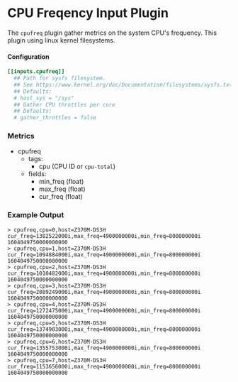 # CPU Freqency Input Plugin

The `cpufreq` plugin gather metrics on the system CPU's frequency.
This plugin using linux kernel filesystems.

#### Configuration
```toml
[[inputs.cpufreq]]
  ## Path for sysfs filesystem.
  ## See https://www.kernel.org/doc/Documentation/filesystems/sysfs.txt
  ## Defaults:
  # host_sys = "/sys"
  ## Gather CPU throttles per core
  ## Defaults:
  # gather_throttles = false
```

### Metrics

- cpufreq
  - tags:
    - cpu (CPU ID or `cpu-total`)
  - fields:
    - min_freq (float)
    - max_freq (float)
    - cur_freq (float)

### Example Output

```
> cpufreq,cpu=0,host=Z370M-DS3H cur_freq=1382522000i,max_freq=4900000000i,min_freq=800000000i 1604049750000000000
> cpufreq,cpu=1,host=Z370M-DS3H cur_freq=1094884000i,max_freq=4900000000i,min_freq=800000000i 1604049750000000000
> cpufreq,cpu=2,host=Z370M-DS3H cur_freq=1010482000i,max_freq=4900000000i,min_freq=800000000i 1604049750000000000
> cpufreq,cpu=3,host=Z370M-DS3H cur_freq=2089249000i,max_freq=4900000000i,min_freq=800000000i 1604049750000000000
> cpufreq,cpu=4,host=Z370M-DS3H cur_freq=1272475000i,max_freq=4900000000i,min_freq=800000000i 1604049750000000000
> cpufreq,cpu=5,host=Z370M-DS3H cur_freq=1374903000i,max_freq=4900000000i,min_freq=800000000i 1604049750000000000
> cpufreq,cpu=6,host=Z370M-DS3H cur_freq=1355753000i,max_freq=4900000000i,min_freq=800000000i 1604049750000000000
> cpufreq,cpu=7,host=Z370M-DS3H cur_freq=1153656000i,max_freq=4900000000i,min_freq=800000000i 1604049750000000000
```
